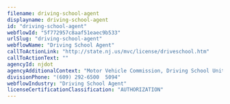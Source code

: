 ```yaml
---
filename: driving-school-agent
displayname: driving-school-agent
id: "driving-school-agent"
webflowId: "5f772957c8aaf51eaec9b533"
urlSlug: "driving-school-agent"
webflowName: "Driving School Agent"
callToActionLink: "http://state.nj.us/mvc/license/driveschool.htm"
callToActionText: ""
agencyId: njdot
agencyAdditionalContext: "Motor Vehicle Commission, Driving School Unit"
divisionPhone: "(609) 292-6500  5094"
webflowIndustry: "Driving School Agent"
licenseCertificationClassification: "AUTHORIZATION"
---
```

